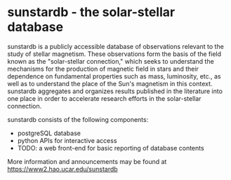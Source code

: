 # sunstardb - the solar-stellar database

sunstardb is a publicly accessible database of observations relevant
to the study of stellar magnetism. These observations form the basis
of the field known as the "solar-stellar connection," which seeks to
understand the mechanisms for the production of magnetic field in
stars and their dependence on fundamental properties such as mass,
luminosity, etc., as well as to understand the place of the Sun's
magnetism in this context. sunstardb aggregates and organizes results
published in the literature into one place in order to accelerate
research efforts in the solar-stellar connection.

sunstardb consists of the following components:

 * postgreSQL database
 * python APIs for interactive access
 * TODO: a web front-end for basic reporting of database contents

More information and announcements may be found at https://www2.hao.ucar.edu/sunstardb
